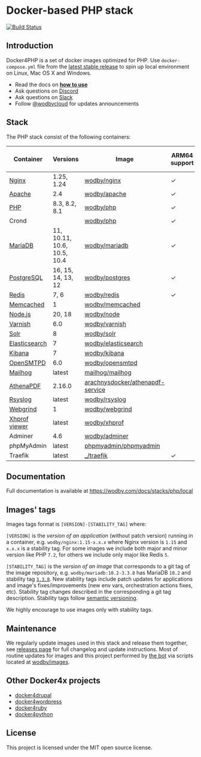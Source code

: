 # Docker-based PHP stack

[![Build Status](https://github.com/wodby/docker4php/workflows/Run%20tests/badge.svg)](https://github.com/wodby/docker4php/actions)

## Introduction

Docker4PHP is a set of docker images optimized for PHP. Use `docker-compose.yml` file from the [latest stable release](https://github.com/wodby/docker4php/releases) to spin up local environment on Linux, Mac OS X and Windows. 

* Read the docs on [**how to use**](https://wodby.com/docs/stacks/php/local#usage)
* Ask questions on [Discord](http://discord.wodby.com/)
* Ask questions on [Slack](http://slack.wodby.com/)
* Follow [@wodbycloud](https://twitter.com/wodbycloud) for updates announcements

## Stack

The PHP stack consist of the following containers:

| Container       | Versions                    | Image                              | ARM64 support | Enabled by default |
|-----------------|-----------------------------|------------------------------------|---------------|--------------------|
| [Nginx]         | 1.25, 1.24                  | [wodby/nginx]                      | ✓             | ✓                  |
| [Apache]        | 2.4                         | [wodby/apache]                     | ✓             |                    |
| [PHP]           | 8.3, 8.2, 8.1               | [wodby/php]                        | ✓             | ✓                  |
| Crond           |                             | [wodby/php]                        | ✓             |                    |
| [MariaDB]       | 11, 10.11, 10.6, 10.5, 10.4 | [wodby/mariadb]                    | ✓             | ✓                  |
| [PostgreSQL]    | 16, 15, 14, 13, 12          | [wodby/postgres]                   | ✓             |                    |
| [Redis]         | 7, 6                        | [wodby/redis]                      | ✓             |                    |
| [Memcached]     | 1                           | [wodby/memcached]                  |               |                    |
| [Node.js]       | 20, 18                      | [wodby/node]                       |               |                    |
| [Varnish]       | 6.0                         | [wodby/varnish]                    |               |                    |
| [Solr]          | 8                           | [wodby/solr]                       |               |                    |
| [Elasticsearch] | 7                           | [wodby/elasticsearch]              |               |                    |
| [Kibana]        | 7                           | [wodby/kibana]                     |               |                    |
| [OpenSMTPD]     | 6.0                         | [wodby/opensmtpd]                  |               |                    |
| [Mailhog]       | latest                      | [mailhog/mailhog]                  |               | ✓                  |
| [AthenaPDF]     | 2.16.0                      | [arachnysdocker/athenapdf-service] |               |                    |
| [Rsyslog]       | latest                      | [wodby/rsyslog]                    |               |                    |
| [Webgrind]      | 1                           | [wodby/webgrind]                   |               |                    |
| [Xhprof viewer] | latest                      | [wodby/xhprof]                     |               |                    |
| Adminer         | 4.6                         | [wodby/adminer]                    |               |                    |
| phpMyAdmin      | latest                      | [phpmyadmin/phpmyadmin]            |               |                    |
| Traefik         | latest                      | [_/traefik]                        | ✓             | ✓                  |
                                                                                                 
## Documentation

Full documentation is available at https://wodby.com/docs/stacks/php/local

## Images' tags

Images tags format is `[VERSION]-[STABILITY_TAG]` where:

`[VERSION]` is the _version of an application_ (without patch version) running in a container, e.g. `wodby/nginx:1.15-x.x.x` where Nginx version is `1.15` and `x.x.x` is a stability tag. For some images we include both major and minor version like PHP `7.2`, for others we include only major like Redis `5`. 

`[STABILITY_TAG]` is the _version of an image_ that corresponds to a git tag of the image repository, e.g. `wodby/mariadb:10.2-3.3.8` has MariaDB `10.2` and stability tag [`3.3.8`](https://github.com/wodby/mariadb/releases/tag/3.3.8). New stability tags include patch updates for applications and image's fixes/improvements (new env vars, orchestration actions fixes, etc). Stability tag changes described in the corresponding a git tag description. Stability tags follow [semantic versioning](https://semver.org/).

We highly encourage to use images only with stability tags.

## Maintenance

We regularly update images used in this stack and release them together, see [releases page](https://github.com/wodby/docker4php/releases) for full changelog and update instructions. Most of routine updates for images and this project performed by [the bot](https://github.com/wodbot) via scripts located at [wodby/images](https://github.com/wodby/images).

## Other Docker4x projects

* [docker4drupal](https://github.com/wodby/docker4drupal)
* [docker4wordpress](https://github.com/wodby/docker4wordpress)
* [docker4ruby](https://github.com/wodby/docker4ruby)
* [docker4python](https://github.com/wodby/docker4python)

## License

This project is licensed under the MIT open source license.

[Apache]: https://wodby.com/docs/stacks/php/containers#apache
[AthenaPDF]: https://wodby.com/docs/stacks/php/containers#athenapdf
[Elasticsearch]: https://wodby.com/docs/stacks/elasticsearch
[Kibana]: https://wodby.com/docs/stacks/elasticsearch
[Mailhog]: https://wodby.com/docs/stacks/php/containers#mailhog
[MariaDB]: https://wodby.com/docs/stacks/php/containers#mariadb
[Memcached]: https://wodby.com/docs/stacks/php/containers#memcached
[Nginx]: https://wodby.com/docs/stacks/php/containers#nginx
[Node.js]: https://wodby.com/docs/stacks/php/containers#nodejs
[OpenSMTPD]: https://wodby.com/docs/stacks/php/containers#opensmtpd
[PHP]: https://wodby.com/docs/stacks/php/containers#php
[PostgreSQL]: https://wodby.com/docs/stacks/php/containers#postgresql
[Redis]: https://wodby.com/docs/stacks/php/containers#redis
[Rsyslog]: https://wodby.com/docs/stacks/php/containers#rsyslog
[Solr]: https://wodby.com/docs/stacks/solr
[Varnish]: https://wodby.com/docs/stacks/php/containers#varnish
[Webgrind]: https://wodby.com/docs/stacks/php/containers#webgrind
[XHProf viewer]: https://wodby.com/docs/stacks/php/containers#xhprof-viewer

[_/traefik]: https://hub.docker.com/_/traefik
[arachnysdocker/athenapdf-service]: https://hub.docker.com/r/arachnysdocker/athenapdf-service
[mailhog/mailhog]: https://hub.docker.com/r/mailhog/mailhog
[phpmyadmin/phpmyadmin]: https://hub.docker.com/r/phpmyadmin/phpmyadmin
[wodby/adminer]: https://hub.docker.com/r/wodby/adminer
[wodby/apache]: https://github.com/wodby/apache
[wodby/elasticsearch]: https://github.com/wodby/elasticsearch
[wodby/kibana]: https://github.com/wodby/kibana
[wodby/mariadb]: https://github.com/wodby/mariadb
[wodby/memcached]: https://github.com/wodby/memcached
[wodby/nginx]: https://github.com/wodby/nginx
[wodby/node]: https://github.com/wodby/node
[wodby/opensmtpd]: https://github.com/wodby/opensmtpd
[wodby/php]: https://github.com/wodby/php
[wodby/postgres]: https://github.com/wodby/postgres
[wodby/redis]: https://github.com/wodby/redis
[wodby/rsyslog]: https://hub.docker.com/r/wodby/rsyslog
[wodby/solr]: https://github.com/wodby/solr
[wodby/varnish]: https://github.com/wodby/varnish
[wodby/webgrind]: https://hub.docker.com/r/wodby/webgrind
[wodby/xhprof]: https://hub.docker.com/r/wodby/xhprof
